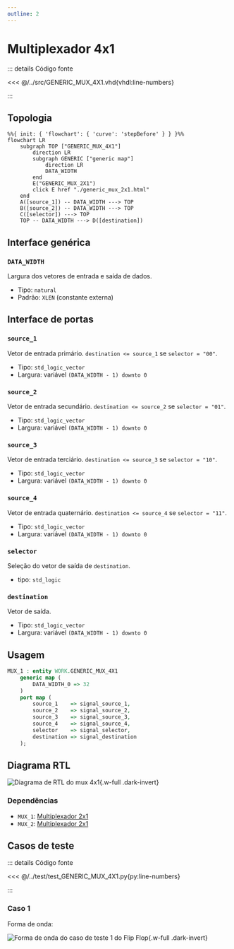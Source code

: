 ```yaml
---
outline: 2
---
```


# Multiplexador 4x1

::: details Código fonte <a href="https://github.com/pfeinsper/24a-CTI-RISCV/blob/main/src/GENERIC_MUX_4X1.vhd" target="blank" style="float:right"><Badge type="tip" text="GENERIC_MUX_4X1.vhd &boxbox;" /></a>

<<< @/../src/GENERIC_MUX_4X1.vhd{vhdl:line-numbers}

:::

## Topologia

```mermaid
%%{ init: { 'flowchart': { 'curve': 'stepBefore' } } }%%
flowchart LR
    subgraph TOP ["GENERIC_MUX_4X1"]
        direction LR
        subgraph GENERIC ["generic map"]
            direction LR
            DATA_WIDTH
        end
        E("GENERIC_MUX_2X1")
        click E href "./generic_mux_2x1.html"
    end
    A([source_1]) -- DATA_WIDTH ---> TOP
    B([source_2]) -- DATA_WIDTH ---> TOP
    C([selector]) ---> TOP
    TOP -- DATA_WIDTH ---> D([destination])
```

## Interface genérica

### `DATA_WIDTH` <Badge type="tip" text="GENERIC" />

Largura dos vetores de entrada e saída de dados.

- Tipo: `natural`
- Padrão: `XLEN` (constante externa)

## Interface de portas

### `source_1` <Badge type="warning" text="INPUT" />

Vetor de entrada primário. `destination <= source_1` se `selector = "00"`.

- Tipo: `std_logic_vector`
- Largura: variável `(DATA_WIDTH - 1) downto 0`

### `source_2` <Badge type="warning" text="INPUT" />

Vetor de entrada secundário. `destination <= source_2` se `selector = "01"`.

- Tipo: `std_logic_vector`
- Largura: variável `(DATA_WIDTH - 1) downto 0`

### `source_3` <Badge type="warning" text="INPUT" />

Vetor de entrada terciário. `destination <= source_3` se `selector = "10"`.

- Tipo: `std_logic_vector`
- Largura: variável `(DATA_WIDTH - 1) downto 0`

### `source_4` <Badge type="warning" text="INPUT" />

Vetor de entrada quaternário. `destination <= source_4` se `selector = "11"`.

- Tipo: `std_logic_vector`
- Largura: variável `(DATA_WIDTH - 1) downto 0`

### `selector` <Badge type="warning" text="INPUT" />

Seleção do vetor de saída de `destination`.

- tipo: `std_logic`

### `destination` <Badge type="danger" text="OUTPUT" />

Vetor de saída.

- Tipo: `std_logic_vector`
- Largura: variável `(DATA_WIDTH - 1) downto 0`

## Usagem

```vhdl
MUX_1 : entity WORK.GENERIC_MUX_4X1
    generic map (
        DATA_WIDTH_0 => 32
    )
    port map (
        source_1    => signal_source_1,
        source_2    => signal_source_2,
        source_3    => signal_source_3,
        source_4    => signal_source_4,
        selector    => signal_selector,
        destination => signal_destination
    );
```

## Diagrama RTL

![Diagrama de RTL do mux 4x1](/images/reference/components/generic_mux_4x1_netlist.svg){.w-full .dark-invert}

### Dependências

- `MUX_1`: [Multiplexador 2x1](./generic_mux_2x1.html)
- `MUX_2`: [Multiplexador 2x1](./generic_mux_2x1.html)

## Casos de teste

::: details Código fonte <a href="https://github.com/pfeinsper/24a-CTI-RISCV/blob/main/test/test_GENERIC_MUX_4X1.py" target="blank" style="float:right"><Badge type="tip" text="test_GENERIC_MUX_4X1.py &boxbox;" /></a>

<<< @/../test/test_GENERIC_MUX_4X1.py{py:line-numbers}

:::

### Caso 1 <Badge type="info" text="tb_generic_mux_4x1_case_1" />

Forma de onda:

![Forma de onda do caso de teste 1 do Flip Flop](/images/reference/components/tb_generic_mux_4x1_case_1.svg){.w-full .dark-invert}
